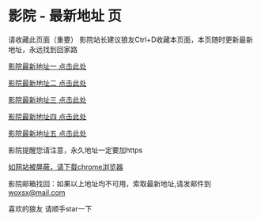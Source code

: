 # 影院 - 最新地址 页

请收藏此页面（重要）
影院站长建议狼友Ctrl+D收藏本页面，本页随时更新最新地址，永远找到回家路

[影院最新地址一 点击此处](https://5otury.top/) 

[影院最新地址二 点击此处](https://5cbakm.top/) 

[影院最新地址三 点击此处](https://5okcwm.top/) 

[影院最新地址四 点击此处](https://5cbakm.top/) 

[影院最新地址五 点击此处](https://5otury.top/) 

影院提醒您请注意，永久地址一定要加https

[如网站被屏蔽，请下载chrome浏览器](https://8xe23.com/chrome_93.0.4577.82.apk) 

影院邮箱找回：如果以上地址均不可用，索取最新地址,请发邮件到 woxsx@mail.com

喜欢的狼友 请顺手star一下
